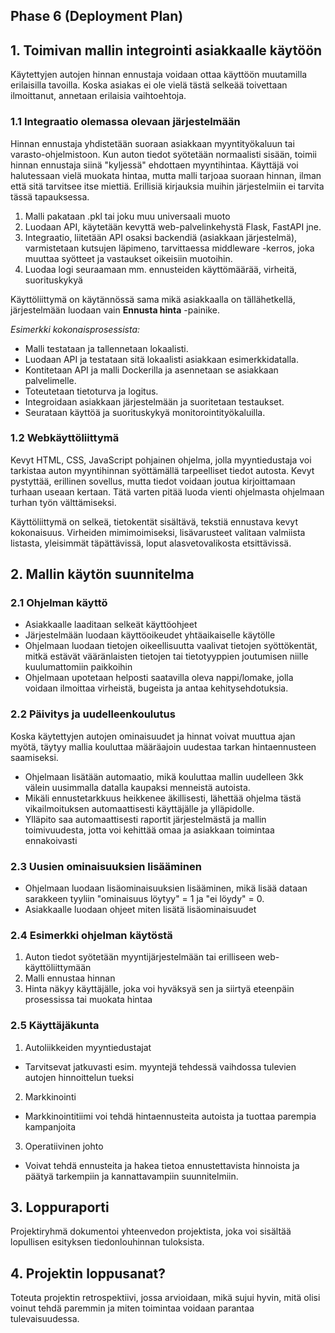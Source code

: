 ## Phase 6 (Deployment Plan)

## 1. Toimivan mallin integrointi asiakkaalle käytöön

Käytettyjen autojen hinnan ennustaja voidaan ottaa käyttöön muutamilla erilaisilla tavoilla. Koska asiakas ei ole vielä tästä selkeää toivettaan ilmoittanut, annetaan erilaisia vaihtoehtoja.

### 1.1 Integraatio olemassa olevaan järjestelmään

Hinnan ennustaja yhdistetään suoraan asiakkaan myyntityökaluun tai varasto-ohjelmistoon. Kun auton tiedot syötetään normaalisti sisään, toimii hinnan ennustaja siinä "kyljessä" ehdottaen myyntihintaa. Käyttäjä voi halutessaan vielä muokata hintaa, mutta malli tarjoaa suoraan hinnan, ilman että sitä tarvitsee itse miettiä. Erillisiä kirjauksia muihin järjestelmiin ei tarvita tässä tapauksessa.

1. Malli pakataan .pkl tai joku muu universaali muoto
2. Luodaan API, käytetään kevyttä web-palvelinkehystä Flask, FastAPI jne.
3. Integraatio, liitetään API osaksi backendiä (asiakkaan järjestelmä), varmistetaan kutsujen läpimeno, tarvittaessa middleware -kerros, joka muuttaa syötteet ja vastaukset oikeisiin muotoihin.
4. Luodaa logi seuraamaan mm. ennusteiden käyttömäärää, virheitä, suorituskykyä

Käyttöliittymä on käytännössä sama mikä asiakkaalla on tällähetkellä, järjestelmään luodaan vain **Ennusta hinta** -painike.

_Esimerkki kokonaisprosessista:_
* Malli testataan ja tallennetaan lokaalisti.
* Luodaan API ja testataan sitä lokaalisti asiakkaan esimerkkidatalla.
* Kontitetaan API ja malli Dockerilla ja asennetaan se asiakkaan palvelimelle.
* Toteutetaan tietoturva ja logitus.
* Integroidaan asiakkaan järjestelmään ja suoritetaan testaukset.
* Seurataan käyttöä ja suorituskykyä monitorointityökaluilla.

### 1.2 Webkäyttöliittymä

Kevyt HTML, CSS, JavaScript pohjainen ohjelma, jolla myyntiedustaja voi tarkistaa auton myyntihinnan syöttämällä tarpeelliset tiedot autosta. Kevyt pystyttää, erillinen sovellus, mutta tiedot voidaan joutua kirjoittamaan turhaan useaan kertaan. Tätä varten pitää luoda vienti ohjelmasta ohjelmaan turhan työn välttämiseksi.

Käyttöliittymä on selkeä, tietokentät sisältävä, tekstiä ennustava kevyt kokonaisuus. Virheiden mimimoimiseksi, lisävarusteet valitaan valmiista listasta, yleisimmät täpättävissä, loput alasvetovalikosta etsittävissä.

## 2. Mallin käytön suunnitelma

### 2.1 Ohjelman käyttö

* Asiakkaalle laaditaan selkeät käyttöohjeet
* Järjestelmään luodaan käyttöoikeudet yhtäaikaiselle käytölle
* Ohjelmaan luodaan tietojen oikeellisuutta vaalivat tietojen syöttökentät, mitkä estävät vääränlaisten tietojen tai tietotyyppien joutumisen niille kuulumattomiin paikkoihin
* Ohjelmaan upotetaan helposti saatavilla oleva nappi/lomake, jolla voidaan ilmoittaa virheistä, bugeista ja antaa kehitysehdotuksia.

### 2.2 Päivitys ja uudelleenkoulutus

Koska käytettyjen autojen ominaisuudet ja hinnat voivat muuttua ajan myötä, täytyy mallia kouluttaa määräajoin uudestaa tarkan hintaennusteen saamiseksi. 

* Ohjelmaan lisätään automaatio, mikä kouluttaa mallin uudelleen 3kk välein uusimmalla datalla kaupaksi menneistä autoista.
* Mikäli ennustetarkkuus heikkenee äkillisesti, lähettää ohjelma tästä vikailmoituksen automaattisesti käyttäjälle ja ylläpidolle.
* Ylläpito saa automaattisesti raportit järjestelmästä ja mallin toimivuudesta, jotta voi kehittää omaa ja asiakkaan toimintaa ennakoivasti

### 2.3 Uusien ominaisuuksien lisääminen

* Ohjelmaan luodaan lisäominaisuuksien lisääminen, mikä lisää dataan sarakkeen tyyliin "ominaisuus löytyy" = 1 ja "ei löydy" = 0.
* Asiakkaalle luodaan ohjeet miten lisätä lisäominaisuudet

### 2.4 Esimerkki ohjelman käytöstä

1. Auton tiedot syötetään myyntijärjestelmään tai erilliseen web-käyttöliittymään
2. Malli ennustaa hinnan
3. Hinta näkyy käyttäjälle, joka voi hyväksyä sen ja siirtyä eteenpäin prosessissa tai muokata hintaa

### 2.5 Käyttäjäkunta

1. Autoliikkeiden myyntiedustajat
* Tarvitsevat jatkuvasti esim. myyntejä tehdessä vaihdossa tulevien autojen hinnoittelun tueksi
  
2. Markkinointi
* Markkinointitiimi voi tehdä hintaennusteita autoista ja tuottaa parempia kampanjoita

3. Operatiivinen johto
* Voivat tehdä ennusteita ja hakea tietoa ennustettavista hinnoista ja päätyä tarkempiin ja kannattavampiin suunnitelmiin.

## 3. Loppuraporti

Projektiryhmä dokumentoi yhteenvedon projektista, joka voi sisältää lopullisen esityksen tiedonlouhinnan tuloksista.


## 4. Projektin loppusanat?

Toteuta projektin retrospektiivi, jossa arvioidaan, mikä sujui hyvin, mitä olisi voinut tehdä paremmin ja miten toimintaa voidaan parantaa tulevaisuudessa.


